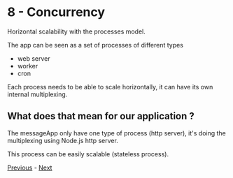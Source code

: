 # 8 - Concurrency

Horizontal scalability with the processes model.

The app can be seen as a set of processes of different types

- web server
- worker
- cron

Each process needs to be able to scale horizontally, it can have its own internal multiplexing.

## What does that mean for our application ?

The messageApp only have one type of process (http server), it's doing the multiplexing using Node.js http server.

This process can be easily scalable (stateless process).

[Previous](07_port_binding.md) - [Next](09_disposability.md)

